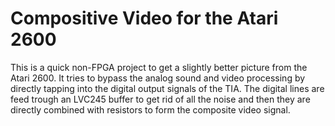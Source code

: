 # Compositive Video for the Atari 2600

This is a quick non-FPGA project to get a slightly better picture from the Atari 2600.
It tries to bypass the analog sound and video processing by directly tapping
into the digital output signals of the TIA.
The digital lines are feed trough an LVC245 buffer to get rid of all the noise and then
they are directly combined with resistors to form the composite video signal.
